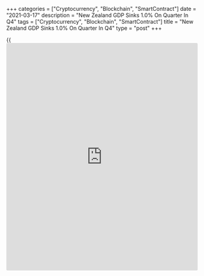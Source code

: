 +++
categories = ["Cryptocurrency", "Blockchain", "SmartContract"]
date = "2021-03-17"
description = "New Zealand GDP Sinks 1.0% On Quarter In Q4"
tags = ["Cryptocurrency", "Blockchain", "SmartContract"]
title = "New Zealand GDP Sinks 1.0% On Quarter In Q4"
type = "post"
+++

{{<iframe id="large-banner" src="https://www.bounty.group/#slide=27.0" width="100%" height="600" scrolling="no" style="border: 0px solid rgb(216, 221, 230); border-radius: 3px;">}}

New Zealand's gross domestic product was down 1.0 percent on quarter in
the fourth quarter of 2020, Statistics New Zealand said on Thursday.

That missed forecasts for an increase of 0.1 percent following the
downwardly revised 13.9 percent increase in the previous three months
(originally 14.0 percent).

On a yearly basis, GDP sank 0.9 percent - again missing expectations for
an increase of 0.5 percent following the downwardly revised 0.2 percent
gain in the three months prior (originally 0.4 percent).

For all of 2020, GDP was down 2.9 percent.

For comments and feedback [contact](https://www.playgroundfx.com/contact/): editorial@rtt[news](https://www.letsplayfx.com/blog/forex-news-website/).com

[Economic News][1]

 **What parts of the world are seeing the best (and worst) economic
performances lately? Click[here][2] to check out our [Econ Scorecard][2]
and find out! See up-to-the-moment [ranking](https://www.playgroundfx.com/blog/crypto-exchange-ranking/)s for the best and worst
performers in [GDP][3], [unemployment rate][4], [inflation][5] and much
more.**

   1. www.rtt[news](https://www.letsplayfx.com/blog/forex-news-website/).com/Content/EconomicNews.aspx
   2. www.rtt[news](https://www.letsplayfx.com/blog/forex-news-website/).com/economic-scorecard/world-rank/unemployment-rate/highest-performance.aspx
   3. www.rtt[news](https://www.letsplayfx.com/blog/forex-news-website/).com/economic-scorecard/world-rank/GDP/highest-performance.aspx
   4. www.rtt[news](https://www.letsplayfx.com/blog/forex-news-website/).com/economic-scorecard/world-rank/unemployment-rate/lowest-performance.aspx
   5. www.rtt[news](https://www.letsplayfx.com/blog/forex-news-website/).com/economic-scorecard/world-rank/CPI/highest-performance.aspx